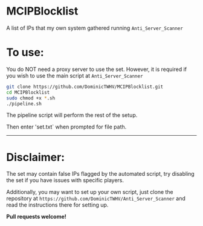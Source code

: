 # MCIPBlocklist
A list of IPs that my own system gathered running `Anti_Server_Scanner`

# To use:

You do NOT need a proxy server to use the set. However, it is required if you wish to use the main script at `Anti_Server_Scanner`

```bash
git clone https://github.com/DominicTWHV/MCIPBlocklist.git
cd MCIPBlocklist
sudo chmod +x *.sh
./pipeline.sh
```

The pipeline script will perform the rest of the setup.

Then enter 'set.txt` when prompted for file path.

---

# Disclaimer:

The set may contain false IPs flagged by the automated script, try disabling the set if you have issues with specific players.

Additionally, you may want to set up your own script, just clone the repository at `https://github.com/DominicTWHV/Anti_Server_Scanner` and read the instructions there for setting up.

**Pull requests welcome!**
